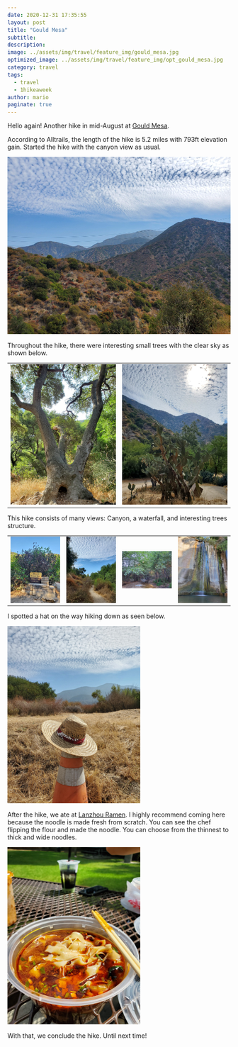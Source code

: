```yaml
---
date: 2020-12-31 17:35:55
layout: post
title: "Gould Mesa"
subtitle:
description:
image: ../assets/img/travel/feature_img/gould_mesa.jpg
optimized_image: ../assets/img/travel/feature_img/opt_gould_mesa.jpg
category: travel
tags:
  - travel
  - 1hikeaweek
author: mario
paginate: true
---
```


Hello again! Another hike in mid-August at [Gould Mesa](https://www.alltrails.com/trail/us/california/gould-mesa-road-angeles-crest-hwy-to-paul-little-picnic-site).

According to Alltrails, the length of the hike is 5.2 miles with 793ft elevation gain. Started the hike with the canyon view as usual.

<img src="../assets/img/travel/gould_mesa/canyon.jpg" style="height: 400px;" alt="canyon"/>

Throughout the hike, there were interesting small trees with the clear sky as shown below.

<table><tr>
    <td> <img src="../assets/img/travel/gould_mesa/tree.jpg" alt="tree" style="width: 250px;"/> </td>
    <td> <img src="../assets/img/travel/gould_mesa/tree_1.jpg" alt="tree 1" style="width: 250px;"/> </td>
</tr></table>

This hike consists of many views: Canyon, a waterfall, and interesting trees structure.

<table><tr>
    <td> <img src="../assets/img/travel/gould_mesa/picnic_sign.jpg" alt="picnic sign" style="width: 250px;"/> </td>
    <td> <img src="../assets/img/travel/gould_mesa/walkway.jpg" alt="tree 1" style="width: 250px;"/> </td>
    <td> <img src="../assets/img/travel/gould_mesa/water.jpg" alt="tree 1" style="width: 250px;"/> </td>
    <td> <img src="../assets/img/travel/gould_mesa/waterfall.jpg" alt="tree 1" style="width: 250px;"/> </td>
</tr></table>

I spotted a hat on the way hiking down as seen below.

<img src="../assets/img/travel/gould_mesa/hat.jpg" style="height: 400px;" alt="hat"/>

After the hike, we ate at [Lanzhou Ramen](https://www.yelp.com/biz/1919-lanzhou-beef-noodle-arcadia-2). I highly recommend coming here because the noodle is made fresh from scratch. You can see the chef flipping the flour and made the noodle. You can choose from the thinnest to thick and wide noodles.

<img src="../assets/img/travel/gould_mesa/lanzhou_ramen.jpg" style="height: 400px;" alt="ramen"/>

With that, we conclude the hike. Until next time!
